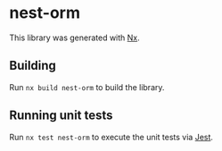 # nest-orm

This library was generated with [Nx](https://nx.dev).

## Building

Run `nx build nest-orm` to build the library.

## Running unit tests

Run `nx test nest-orm` to execute the unit tests via [Jest](https://jestjs.io).

